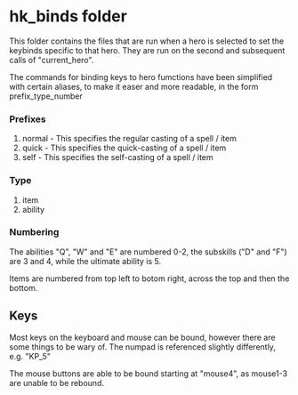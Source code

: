 # hk_binds folder
This folder contains the files that are run when a hero is selected to set the keybinds specific to that hero. They are run on the second and subsequent calls of "current_hero".

The commands for binding keys to hero fumctions have been simplified with certain aliases, to make it easer and more readable, in the form prefix_type_number

### Prefixes
1. normal - This specifies the regular casting of a spell / item
2. quick - This specifies the quick-casting of a spell / item
2. self - This specifies the self-casting of a spell / item

### Type
1. item
2. ability

### Numbering
The abilities "Q", "W" and "E" are numbered 0-2, the subskills ("D" and "F") are 3 and 4, while the ultimate ability is 5.

Items are numbered from top left to botom right, across the top and then the bottom.

## Keys
Most keys on the keyboard and mouse can be bound, however there are some things to be wary of. The numpad is referenced slightly differently, e.g. "KP_5"

The mouse buttons are able to be bound starting at "mouse4", as mouse1-3 are unable to be rebound.
